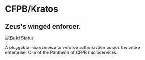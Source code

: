 # CFPB/Kratos
## Zeus's winged enforcer.

[![Build Status](https://travis-ci.org/kratochj/utils.svg?branch=master)](https://travis-ci.org/kratochj/utils)


A pluggable microservice to enforce authorization across the entire enterprise.
One of the Pantheon of CFPB microservices.
